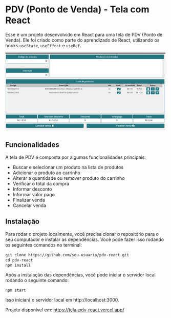 # PDV (Ponto de Venda) - Tela com React

Esse é um projeto desenvolvido em React para uma tela de PDV (Ponto de Venda). Ele foi criado como parte do aprendizado de React, utilizando os hooks `useState`, `useEffect` e `useRef`. 

![PDV](./pdv.png)

## Funcionalidades

A tela de PDV é composta por algumas funcionalidades principais:

- Buscar e selecionar um produto na lista de produtos
- Adicionar o produto ao carrinho
- Alterar a quantidade ou remover produto do carrinho
- Verificar o total da compra
- Informar desconto
- Informar valor pago
- Finalizar venda
- Cancelar venda

## Instalação

Para rodar o projeto localmente, você precisa clonar o repositório para o seu computador e instalar as dependências. Você pode fazer isso rodando os seguintes comandos no terminal:

```
git clone https://github.com/seu-usuario/pdv-react.git
cd pdv-react
npm install
```

Após a instalação das dependências, você pode iniciar o servidor local rodando o seguinte comando:

```
npm start
```

Isso iniciará o servidor local em http://localhost:3000.

Projeto disponível em: https://tela-pdv-react.vercel.app/





